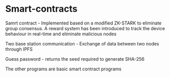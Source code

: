 # Smart-contracts
Samrt contract - Implemented based on a modified ZK-STARK to eliminate group consensus. A reward system has been introduced to track the device behaviour in real-time and eliminate malicious nodes

Two base station communication - Exchange of data between two nodes through IPFS

Guess password - returns the seed required to generate SHA-256

The other programs are basic smart contract programs
